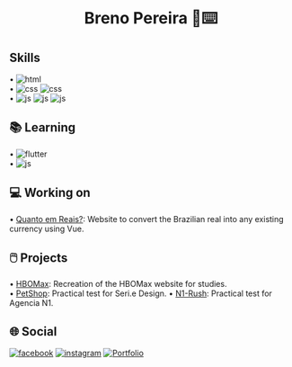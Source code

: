 <h1 align="center">Breno Pereira 👤⌨️</h1>

## Skills
• ![html](https://img.shields.io/badge/HTML-UX/UI-red)<br>
• ![css](https://img.shields.io/badge/CSS-Sass-success) ![css](https://img.shields.io/badge/CSS-bootstrap-purple)<br>
• ![js](https://img.shields.io/badge/JS-Vue-green) ![js](https://img.shields.io/badge/JS-Node-yellow) ![js](https://img.shields.io/badge/JS-JQuery-brown)

## 📚 Learning
• ![flutter](https://img.shields.io/badge/Mobile-flutter-blue)<br>
• ![js](https://img.shields.io/badge/JS-React-yellow)

## 💻 Working on
• [Quanto em Reais?](https://github.com/brenoeddye/quanto-em-reais): Website to convert the Brazilian real into any existing currency using Vue.

## 🖱️ Projects
• [HBOMax](https://github.com/brenoeddye/HBOMax): Recreation of the HBOMax website for studies. <br>
• [PetShop](https://github.com/brenoeddye/petshop-website): Practical test for Seri.e Design.
• [N1-Rush](https://github.com/brenoeddye/N1-Seletiva): Practical test for Agencia N1.

## 🌐 Social
[![facebook](https://img.shields.io/badge/f-facebook-blue)](https://www.facebook.com/brenoeddye)
[![instagram](https://img.shields.io/badge/i-instagram-pink)](https://www.instagram.com/brenoeddye)
[![Portfolio](https://img.shields.io/badge/!-portfolio-red)](https://brenopereira.com)
